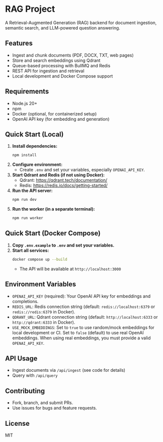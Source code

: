 
# RAG Project

A Retrieval-Augmented Generation (RAG) backend for document ingestion, semantic search, and LLM-powered question answering.

## Features
- Ingest and chunk documents (PDF, DOCX, TXT, web pages)
- Store and search embeddings using Qdrant
- Queue-based processing with BullMQ and Redis
- REST API for ingestion and retrieval
- Local development and Docker Compose support

## Requirements
- Node.js 20+
- npm
- Docker (optional, for containerized setup)
- OpenAI API key (for embedding and generation)

## Quick Start (Local)
1. **Install dependencies:**
   ```bash
   npm install
   ```
2. **Configure environment:**
   - Create `.env` and set your variables, especially `OPENAI_API_KEY`.
3. **Start Qdrant and Redis (if not using Docker):**
   - Qdrant: https://qdrant.tech/documentation/
   - Redis: https://redis.io/docs/getting-started/
4. **Run the API server:**
   ```bash
   npm run dev
   ```
5. **Run the worker (in a separate terminal):**
   ```bash
   npm run worker
   ```

## Quick Start (Docker Compose)
1. **Copy `.env.example` to `.env` and set your variables.**
2. **Start all services:**
   ```bash
   docker compose up --build
   ```
   - The API will be available at `http://localhost:3000`

## Environment Variables
- `OPENAI_API_KEY` (required): Your OpenAI API key for embeddings and completions.
- `REDIS_URL`: Redis connection string (default: `redis://localhost:6379` or `redis://redis:6379` in Docker).
- `QDRANT_URL`: Qdrant connection string (default: `http://localhost:6333` or `http://qdrant:6333` in Docker).
- `USE_MOCK_EMBEDDINGS`: Set to `true` to use random/mock embeddings for local development or CI. Set to `false` (default) to use real OpenAI embeddings. When using real embeddings, you must provide a valid `OPENAI_API_KEY`.

## API Usage
- Ingest documents via `/api/ingest` (see code for details)
- Query with `/api/query`

## Contributing
- Fork, branch, and submit PRs.
- Use issues for bugs and feature requests.

## License
MIT
